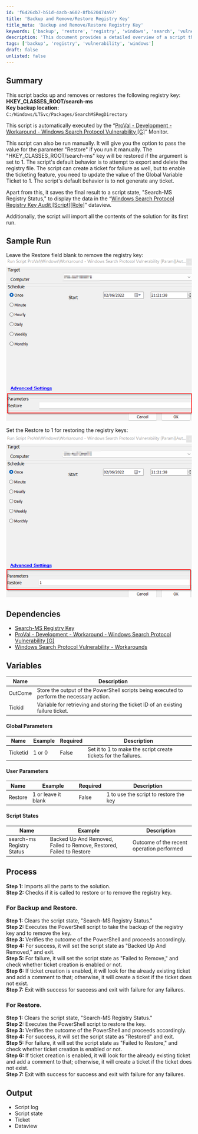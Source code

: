 ```yaml
---
id: 'f6426cb7-b51d-4acb-a602-8fb620474a97'
title: 'Backup and Remove/Restore Registry Key'
title_meta: 'Backup and Remove/Restore Registry Key'
keywords: ['backup', 'restore', 'registry', 'windows', 'search', 'vulnerability']
description: 'This document provides a detailed overview of a script that backs up, removes, or restores the registry key HKEY_CLASSES_ROOT/search-ms. It outlines the script’s functionality, dependencies, and processes involved in executing the script, including options for manual execution and ticket creation for failures.'
tags: ['backup', 'registry', 'vulnerability', 'windows']
draft: false
unlisted: false
---
```


## Summary

This script backs up and removes or restores the following registry key:  
**HKEY_CLASSES_ROOT/search-ms**  
**Key backup location:**  
`C:/Windows/LTSvc/Packages/SearchMSRegDirectory`  

This script is automatically executed by the “[ProVal - Development - Workaround - Windows Search Protocol Vulnerability [G]](<../monitors/Workaround - Windows Search Protocol VulnerabilityG.md>)” Monitor.

This script can also be run manually. It will give you the option to pass the value for the parameter "Restore" if you run it manually. The "HKEY_CLASSES_ROOT/search-ms" key will be restored if the argument is set to 1. The script's default behavior is to attempt to export and delete the registry file. The script can create a ticket for failure as well, but to enable the ticketing feature, you need to update the value of the Global Variable Ticket to 1. The script's default behavior is to not generate any ticket.

Apart from this, it saves the final result to a script state, "Search-MS Registry Status," to display the data in the “[Windows Search Protocol Registry Key Audit [Script][Role]](<../dataviews/Windows Search Protocol Registry Key Audit ScriptRole.md>)” dataview.

Additionally, the script will import all the contents of the solution for its first run.

## Sample Run

Leave the Restore field blank to remove the registry key:  
![Remove Registry Key](../../../static/img/Workaround---Windows-Search-Protocol-Vulnerability/image_1.png)  

Set the Restore to 1 for restoring the registry keys:  
![Restore Registry Key](../../../static/img/Workaround---Windows-Search-Protocol-Vulnerability/image_2.png)  

## Dependencies

- [Search-MS Registry Key](<../roles/MS-MSDT Registry Key.md>)
- [ProVal - Development - Workaround - Windows Search Protocol Vulnerability [G]](<../monitors/Workaround - Windows Search Protocol VulnerabilityG.md>)
- [Windows Search Protocol Vulnerability - Workarounds](<../../solutions/Windows Search Protocol Vulnerability - Workarounds.md>)

## Variables

| Name     | Description                                                                                     |
|----------|-------------------------------------------------------------------------------------------------|
| OutCome  | Store the output of the PowerShell scripts being executed to perform the necessary action.     |
| Tickid   | Variable for retrieving and storing the ticket ID of an existing failure ticket.                |

#### Global Parameters

| Name     | Example    | Required | Description                                                  |
|----------|------------|----------|--------------------------------------------------------------|
| Ticketid | 1 or 0    | False    | Set it to 1 to make the script create tickets for the failures. |

#### User Parameters

| Name     | Example                   | Required | Description                     |
|----------|---------------------------|----------|---------------------------------|
| Restore  | 1 or leave it blank       | False    | 1 to use the script to restore the key |

#### Script States

| Name                       | Example                                    | Description                             |
|----------------------------|--------------------------------------------|-----------------------------------------|
| search-ms Registry Status  | Backed Up And Removed, Failed to Remove, Restored, Failed to Restore | Outcome of the recent operation performed |

## Process

**Step 1:** Imports all the parts to the solution.  
**Step 2:** Checks if it is called to restore or to remove the registry key.  

### For Backup and Restore.

**Step 1:** Clears the script state, "Search-MS Registry Status."  
**Step 2:** Executes the PowerShell script to take the backup of the registry key and to remove the key.  
**Step 3:** Verifies the outcome of the PowerShell and proceeds accordingly.  
**Step 4:** For success, it will set the script state as "Backed Up And Removed," and exit.  
**Step 5:** For failure, it will set the script state as "Failed to Remove," and check whether ticket creation is enabled or not.  
**Step 6:** If ticket creation is enabled, it will look for the already existing ticket and add a comment to that; otherwise, it will create a ticket if the ticket does not exist.  
**Step 7:** Exit with success for success and exit with failure for any failures.  

### For Restore.

**Step 1:** Clears the script state, "Search-MS Registry Status."  
**Step 2:** Executes the PowerShell script to restore the key.  
**Step 3:** Verifies the outcome of the PowerShell and proceeds accordingly.  
**Step 4:** For success, it will set the script state as "Restored" and exit.  
**Step 5:** For failure, it will set the script state as "Failed to Restore," and check whether ticket creation is enabled or not.  
**Step 6:** If ticket creation is enabled, it will look for the already existing ticket and add a comment to that; otherwise, it will create a ticket if the ticket does not exist.  
**Step 7:** Exit with success for success and exit with failure for any failures.  

## Output

- Script log
- Script state
- Ticket
- Dataview
